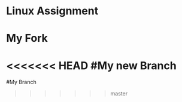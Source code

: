 Linux Assignment
================

My Fork
=======

<<<<<<< HEAD
#My new Branch
=======
#My Branch
>>>>>>> master
